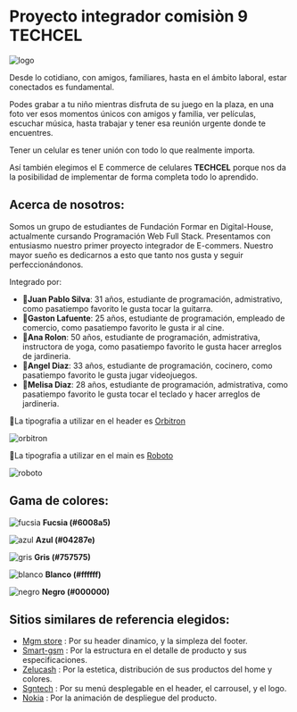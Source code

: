<h1>Proyecto integrador comisiòn 9 TECHCEL</h1>

![logo](https://i.imgur.com/r0dxGxa.jpeg)

Desde lo cotidiano, con amigos, familiares, hasta en el ámbito laboral, estar conectados es fundamental.

Podes grabar a tu niño mientras disfruta de su juego en la plaza, en una foto ver esos momentos únicos con amigos y familia, ver películas, escuchar música, hasta trabajar y tener  esa reunión urgente donde te encuentres.

Tener un celular es tener unión con todo lo que realmente importa. 

Así también elegimos el E commerce de celulares **TECHCEL** porque nos da la posibilidad de implementar de forma completa todo lo aprendido. 


<h2>Acerca de nosotros:</h2>

Somos un grupo de estudiantes de Fundación Formar en Digital-House, actualmente cursando Programación Web Full Stack. Presentamos con entusiasmo nuestro primer proyecto integrador de E-commers. Nuestro mayor sueño es dedicarnos a esto que tanto nos gusta y seguir perfeccionándonos.
   
   Integrado por:
- :man:**Juan Pablo Silva**: 31 años, estudiante de programación, admistrativo, como pasatiempo favorito le gusta tocar la guitarra.
- :man:**Gaston Lafuente**: 25 años, estudiante de programación, empleado de comercio, como pasatiempo favorito le gusta ir al cine.
- :woman:**Ana Rolon**: 50 años, estudiante de programación, admistrativa, instructora de yoga, como pasatiempo favorito le gusta hacer arreglos de jardineria.
- :man:**Angel Diaz**: 33 años, estudiante de programación, cocinero, como pasatiempo favorito le gusta jugar videojuegos.
- :woman:**Melisa Diaz**: 28 años, estudiante de programación, admistrativa, como pasatiempo favorito le gusta tocar el teclado y hacer arreglos de jardineria.


:pushpin:La tipografia a utilizar en el header es [Orbitron](https://fonts.google.com/specimen/Orbitron)

![orbitron](https://i.ibb.co/DDBz1Gm/Orbitron-ejemplo.png)

:pushpin:La tipografia a utilizar en el main es [Roboto](https://fonts.google.com/specimen/Roboto?query=roboto)

![roboto](https://i.ibb.co/B6SXYVV/Roboto-ejemplo.png)

   
<h2>Gama de colores:</h2>

![fucsia](https://i.ibb.co/5RZYbgT/6008a5.png) **Fucsia (#6008a5)** 

![azul](https://i.ibb.co/Pwkkc7h/04287e.png) **Azul (#04287e)** 

![gris](https://i.ibb.co/YbMxDY6/757575.png) **Gris (#757575)** 

![blanco](https://i.ibb.co/87gFKJz/ffffff.png) **Blanco (#ffffff)** 

![negro](https://i.ibb.co/4NkrY3w/000000.png) **Negro (#000000)** 


<h2>Sitios similares de referencia elegidos:</h2>

- [Mgm store](https://www.mgmstore.com.ar/) : Por su header dinamico, y la simpleza del footer.
- [Smart-gsm](https://www.smart-gsm.com/moviles/samsung-galaxy-a10) : Por la estructura en el detalle de producto y sus especificaciones.
- [Zelucash](https://zelucash.com/home) : Por la estetica, distribución de sus productos del home y colores.
- [Sgntech](http://www.sgntech.com.ar/) : Por su menú desplegable en el header, el carrousel, y el logo.
- [Nokia](https://www.nokia.com/phones/es_es) : Por la animación de despliegue del producto.
